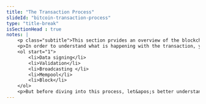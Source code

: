 ```yaml
--- 
title: "The Transaction Process"
slideId: "bitcoin-transaction-process"
type: "title-break"
isSectionHead : true
notes: | 
    <p class="subtitle">This section prvides an overview of the blockchain transaction process.</p>
    <p>In order to understand what is happening with the transaction, you need to examine five different steps:</p>
    <ol start="1">
        <li>Data signing</li>
        <li>Validation</li>
        <li>Broadcasting </li>
        <li>Mempool</li>
        <li>Block</li>
    </ol>
    <p>But before diving into this process, let&apos;s better understand the Bitcoin network and what makes it unique.</p>  
---
```

